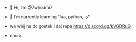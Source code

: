 - 👋 Hi, I’m @7whoami7
- 🌱 I’m currently learning "lua, python, js"

- we wbij na dc gostek i daj repa https://discord.gg/kVGDRuG
- naura

